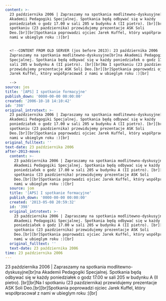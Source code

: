 ```yaml
---
content: >-
  23 października 2006 | Zapraszamy na spotkania modlitewno-dyskusyjne[br]na
  Akademii Pedagogiki Specjalnej. Spotkania będą odbywać się w każdy
  poniedziałek o godz 17.00 w sali 205 w budynku A (II pietro). [br][br]Na I
  spotkaniu (23 pazdziernika) przewidujemy prezentacje ASK Soli
  Deo.[br][br]Spotkania poprowadzi ojciec Jarek Kuffel, który współpracował z
  nami w ubieglym roku :)[br]


  <!--CONTENT FROM OLD SERVER (jos before 2013): 23 października 2006 |
  Zapraszamy na spotkania modlitewno-dyskusyjne[br]na Akademii Pedagogiki
  Specjalnej. Spotkania będą odbywać się w każdy poniedziałek o godz 17.00 w
  sali 205 w budynku A (II pietro). [br][br]Na I spotkaniu (23 pazdziernika)
  przewidujemy prezentacje ASK Soli Deo.[br][br]Spotkania poprowadzi ojciec
  Jarek Kuffel, który współpracował z nami w ubieglym roku :)[br]

  -->
source: jos
title: '[APS] I spotkanie formacyjne'
publish_down: '0000-00-00 00:00:00'
created: '2006-10-18 14:10:42'
id: '398'
original_introtext: >-
  23 października 2006 | Zapraszamy na spotkania modlitewno-dyskusyjne[br]na
  Akademii Pedagogiki Specjalnej. Spotkania będą odbywać się w każdy
  poniedziałek o godz 17.00 w sali 205 w budynku A (II pietro). [br][br]Na I
  spotkaniu (23 pazdziernika) przewidujemy prezentacje ASK Soli
  Deo.[br][br]Spotkania poprowadzi ojciec Jarek Kuffel, który współpracował z
  nami w ubieglym roku :)[br]
original_fulltext: ''
text-date: 23 października 2006
after-2013-move:
  content: >-
    23 października 2006 | Zapraszamy na spotkania modlitewno-dyskusyjne[br]na
    Akademii Pedagogiki Specjalnej. Spotkania będą odbywać się w każdy
    poniedziałek o godz 17.00 w sali 205 w budynku A (II pietro). [br][br]Na I
    spotkaniu (23 pazdziernika) przewidujemy prezentacje ASK Soli
    Deo.[br][br]Spotkania poprowadzi ojciec Jarek Kuffel, który współpracował z
    nami w ubieglym roku :)[br]
  source: jom
  title: '[APS] I spotkanie formacyjne'
  publish_down: '0000-00-00 00:00:00'
  created: '2013-05-08 20:59:32'
  id: '398'
  original_introtext: >-
    23 października 2006 | Zapraszamy na spotkania modlitewno-dyskusyjne[br]na
    Akademii Pedagogiki Specjalnej. Spotkania będą odbywać się w każdy
    poniedziałek o godz 17.00 w sali 205 w budynku A (II pietro). [br][br]Na I
    spotkaniu (23 pazdziernika) przewidujemy prezentacje ASK Soli
    Deo.[br][br]Spotkania poprowadzi ojciec Jarek Kuffel, który współpracował z
    nami w ubieglym roku :)[br]
  original_fulltext: ''
  text-date: 23 października 2006
time: 23 października 2006
---
```

23 października 2006 | Zapraszamy na spotkania modlitewno-dyskusyjne[br]na Akademii Pedagogiki Specjalnej. Spotkania będą odbywać się w każdy poniedziałek o godz 17.00 w sali 205 w budynku A (II pietro). [br][br]Na I spotkaniu (23 pazdziernika) przewidujemy prezentacje ASK Soli Deo.[br][br]Spotkania poprowadzi ojciec Jarek Kuffel, który współpracował z nami w ubieglym roku :)[br]

<!--CONTENT FROM OLD SERVER (jos before 2013): 23 października 2006 | Zapraszamy na spotkania modlitewno-dyskusyjne[br]na Akademii Pedagogiki Specjalnej. Spotkania będą odbywać się w każdy poniedziałek o godz 17.00 w sali 205 w budynku A (II pietro). [br][br]Na I spotkaniu (23 pazdziernika) przewidujemy prezentacje ASK Soli Deo.[br][br]Spotkania poprowadzi ojciec Jarek Kuffel, który współpracował z nami w ubieglym roku :)[br]
-->

<!--{{json:{"created_date":"2006-10-18 14:10:42","publish_down":"0000-00-00 00:00:00","id":"398"}}}-->